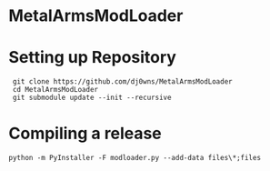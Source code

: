 # MetalArmsModLoader

# Setting up Repository
` git clone https://github.com/dj0wns/MetalArmsModLoader`  
` cd MetalArmsModLoader`  
` git submodule update --init --recursive`  

# Compiling a release
`python -m PyInstaller -F modloader.py --add-data files\*;files`
